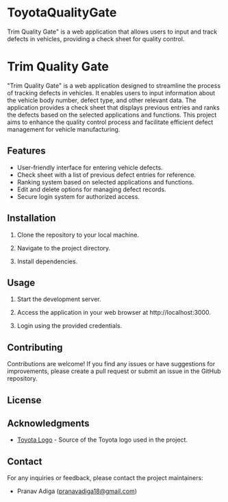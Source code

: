 # ToyotaQualityGate
Trim Quality Gate" is a web application that allows users to input and track defects in vehicles, providing a check sheet for quality control.
# Trim Quality Gate

"Trim Quality Gate" is a web application designed to streamline the process of tracking defects in vehicles. It enables users to input information about the vehicle body number, defect type, and other relevant data. The application provides a check sheet that displays previous entries and ranks the defects based on the selected applications and functions. This project aims to enhance the quality control process and facilitate efficient defect management for vehicle manufacturing.

## Features

- User-friendly interface for entering vehicle defects.
- Check sheet with a list of previous defect entries for reference.
- Ranking system based on selected applications and functions.
- Edit and delete options for managing defect records.
- Secure login system for authorized access.

## Installation

1. Clone the repository to your local machine.


2. Navigate to the project directory.


3. Install dependencies.


## Usage

1. Start the development server.


2. Access the application in your web browser at http://localhost:3000.

3. Login using the provided credentials.

## Contributing

Contributions are welcome! If you find any issues or have suggestions for improvements, please create a pull request or submit an issue in the GitHub repository.

## License



## Acknowledgments

- [Toyota Logo](https://example.com/toyota_logo.png) - Source of the Toyota logo used in the project.

## Contact

For any inquiries or feedback, please contact the project maintainers:
- Pranav Adiga (pranavadiga18@gmail.com)
